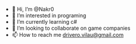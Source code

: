 - 👋 Hi, I’m @Nakr0
- 👀 I’m interested in programing
- 🌱 I’m currently learning c#
- 💞️ I’m looking to collaborate on game companies
- 📫 How to reach me drivero.vilau@gmail.com

<!---
Nakr0/Nakr0 is a ✨ special ✨ repository because its `README.md` (this file) appears on your GitHub profile.
You can click the Preview link to take a look at your changes.
--->
